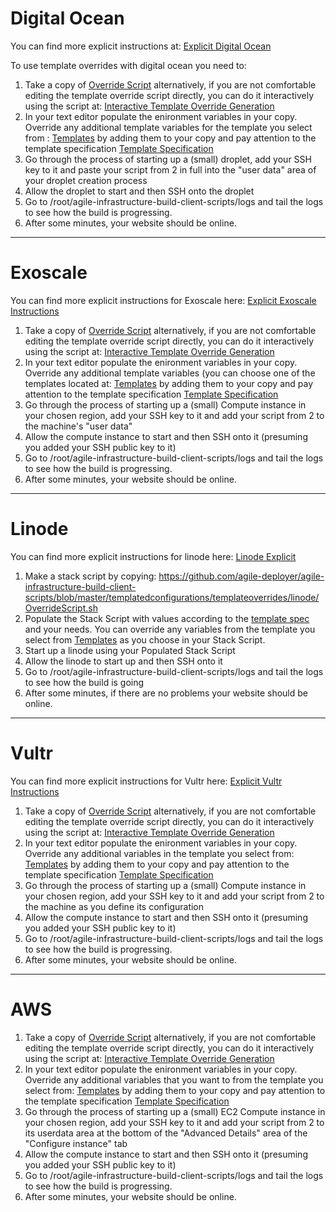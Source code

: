 # Digital Ocean

You can find more explicit instructions at: [Explicit Digital Ocean](https://www.codebreakers.uk/code-for-you-to-break/agile-deployment-toolkit/demonstrations/template-override-method-demo/explicit-instructions-digital-ocean)

To use template overrides with digital ocean you need to:

1. Take a copy of [Override Script](https://github.com/agile-deployer/agile-infrastructure-build-client-scripts/blob/master/templatedconfigurations/templateoverrides/digitalocean/OverrideScript.sh) alternatively, if you are not comfortable editing the template override script directly, you can do it interactively using the script at: [Interactive Template Override Generation](https://github.com/agile-deployer/agile-infrastructure-build-client-scripts/blob/master/helperscripts/GenerateOverrideTemplate.sh)
2. In your text editor populate the enironment variables in your copy. Override any additional template variables for the template you select from : [Templates](https://github.com/agile-deployer/agile-infrastructure-build-client-scripts/blob/master/templatedconfigurations/templates/digitalocean) by adding them to your copy and pay attention to the template specification [Template Specification](https://github.com/agile-deployer/agile-infrastructure-build-client-scripts/blob/master/templatedconfigurations/specification.md)
3. Go through the process of starting up a (small) droplet, add your SSH key to it and paste your script from 2 in full into the "user data" area of your droplet creation process
4. Allow the droplet to start and then SSH onto the droplet
5. Go to /root/agile-infrastructure-build-client-scripts/logs and tail the logs to see how the build is progressing. 
6. After some minutes, your website should be online.

--------------------------------------------------------------

# Exoscale

You can find more explicit instructions for Exoscale here: [Explicit Exoscale Instructions](https://www.codebreakers.uk/code-for-you-to-break/agile-deployment-toolkit/demonstrations/template-override-method-demo/explicit-instructions-exoscale)

1. Take a copy of [Override Script](https://github.com/agile-deployer/agile-infrastructure-build-client-scripts/blob/master/templatedconfigurations/templateoverrides/exoscale/OverrideScript.sh) alternatively, if you are not comfortable editing the template override script directly, you can do it interactively using the script at: [Interactive Template Override Generation](https://github.com/agile-deployer/agile-infrastructure-build-client-scripts/blob/master/helperscripts/GenerateOverrideTemplate.sh)
2. In your text editor populate the enironment variables in your copy. Override any additional template variables (you can choose one of the templates located at: [Templates](https://github.com/agile-deployer/agile-infrastructure-build-client-scripts/blob/master/templatedconfigurations/templates/exoscale) by adding them to your copy and pay attention to the template specification [Template Specification](https://github.com/agile-deployer/agile-infrastructure-build-client-scripts/blob/master/templatedconfigurations/specification.md)
3. Go through the process of starting up a (small) Compute instance in your chosen region, add your SSH key to it and add your script from 2 to the machine's "user data"
4. Allow the compute instance to start and then SSH onto it (presuming you added your SSH public key to it)
5. Go to /root/agile-infrastructure-build-client-scripts/logs and tail the logs to see how the build is progressing. 
6. After some minutes, your website should be online.

--------------------------------------------------------------

# Linode

You can find more explicit instructions for linode here: [Linode Explicit](https://www.codebreakers.uk/code-for-you-to-break/agile-deployment-toolkit/demonstrations/template-override-method-demo/explicit-instructions-linode)
1. Make a stack script by copying: https://github.com/agile-deployer/agile-infrastructure-build-client-scripts/blob/master/templatedconfigurations/templateoverrides/linode/OverrideScript.sh
2. Populate the Stack Script with values according to the [template spec](https://github.com/agile-deployer/agile-infrastructure-build-client-scripts/blob/master/templatedconfigurations/specification.md) and your needs. You can override any variables from the template you select from [Templates](https://github.com/agile-deployer/agile-infrastructure-build-client-scripts/blob/master/templatedconfigurations/templates/linode) as you choose in your Stack Script. 
3. Start up a linode using your Populated Stack Script
4. Allow the linode to start up and then SSH onto it
5. Go to /root/agile-infrastructure-build-client-scripts/logs and tail the logs to see how the build is going
6. After some minutes, if there are no problems your website should be online. 

---------------------

# Vultr

You can find more explicit instructions for Vultr here: [Explicit Vultr Instructions](https://www.codebreakers.uk/code-for-you-to-break/agile-deployment-toolkit/demonstrations/template-override-method-demo/explicit-instructions-vultr)

1. Take a copy of [Override Script](https://github.com/agile-deployer/agile-infrastructure-build-client-scripts/blob/master/templatedconfigurations/templateoverrides/exoscale/OverrideScript.sh) alternatively, if you are not comfortable editing the template override script directly, you can do it interactively using the script at: [Interactive Template Override Generation](https://github.com/agile-deployer/agile-infrastructure-build-client-scripts/blob/master/helperscripts/GenerateOverrideTemplate.sh)
2. In your text editor populate the enironment variables in your copy. Override any additional variables in the template you select from: [Templates](https://github.com/agile-deployer/agile-infrastructure-build-client-scripts/blob/master/templatedconfigurations/templates/vultr) by adding them to your copy and pay attention to the template specification [Template Specification](https://github.com/agile-deployer/agile-infrastructure-build-client-scripts/blob/master/templatedconfigurations/specification.md)
3. Go through the process of starting up a (small) Compute instance in your chosen region, add your SSH key to it and add your script from 2 to the machine as you define its configuration
4. Allow the compute instance to start and then SSH onto it (presuming you added your SSH public key to it)
5. Go to /root/agile-infrastructure-build-client-scripts/logs and tail the logs to see how the build is progressing. 
6. After some minutes, your website should be online.

--------------------------

# AWS

1. Take a copy of [Override Script](https://github.com/agile-deployer/agile-infrastructure-build-client-scripts/blob/master/templatedconfigurations/templateoverrides/aws/OverrideScript.sh) alternatively, if you are not comfortable editing the template override script directly, you can do it interactively using the script at: [Interactive Template Override Generation](https://github.com/agile-deployer/agile-infrastructure-build-client-scripts/blob/master/helperscripts/GenerateOverrideTemplate.sh)
2. In your text editor populate the enironment variables in your copy. Override any additional variables that you want to from the template you select from: [Templates](https://github.com/agile-deployer/agile-infrastructure-build-client-scripts/blob/master/templatedconfigurations/templates/aws) by adding them to your copy and pay attention to the template specification [Template Specification](https://github.com/agile-deployer/agile-infrastructure-build-client-scripts/blob/master/templatedconfigurations/specification.md)
3. Go through the process of starting up a (small) EC2 Compute instance in your chosen region, add your SSH key to it and add your script from 2 to its userdata area at the bottom of the "Advanced Details" area of the "Configure instance" tab
4. Allow the compute instance to start and then SSH onto it (presuming you added your SSH public key to it)
5. Go to /root/agile-infrastructure-build-client-scripts/logs and tail the logs to see how the build is progressing. 
6. After some minutes, your website should be online.


